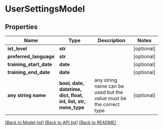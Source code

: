 # UserSettingsModel


## Properties
Name | Type | Description | Notes
------------ | ------------- | ------------- | -------------
**ist_level** | **str** |  | [optional] 
**preferred_language** | **str** |  | [optional] 
**training_start_date** | **date** |  | [optional] 
**training_end_date** | **date** |  | [optional] 
**any string name** | **bool, date, datetime, dict, float, int, list, str, none_type** | any string name can be used but the value must be the correct type | [optional]

[[Back to Model list]](../README.md#documentation-for-models) [[Back to API list]](../README.md#documentation-for-api-endpoints) [[Back to README]](../README.md)


